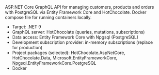 ASP.NET Core GraphQL API for managing customers, products and orders with PostgreSQL via Entity Framework Core and HotChocolate. Docker compose file for running containers locally.

- Target: .NET 9
- GraphQL server: HotChocolate (queries, mutations, subscriptions)
- Data access: Entity Framework Core with Npgsql (PostgreSQL)
- Development subscription provider: in-memory subscriptions (replace for production)
- Project packages (selected): HotChocolate.AspNetCore, HotChocolate.Data, Microsoft.EntityFrameworkCore, Npgsql.EntityFrameworkCore.PostgreSQL
- Docker




